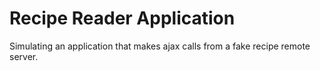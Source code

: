 # Recipe Reader Application
Simulating an application that makes ajax calls from a fake recipe remote server.
